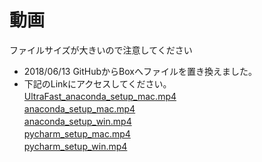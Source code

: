 # 動画
ファイルサイズが大きいので注意してください <br />
* 2018/06/13 GitHubからBoxへファイルを置き換えました。　<br />
* 下記のLinkにアクセスしてください。　<br />
[UltraFast_anaconda_setup_mac.mp4](https://ibm.box.com/s/dji8c1vdwclcct296z07p14ak8mzovi6)　<br />
[anaconda_setup_mac.mp4](https://ibm.box.com/s/g0mh4fup75vdhetiiblkwx8rka9bmayc)　<br />
[anaconda_setup_win.mp4](https://ibm.box.com/s/tzqd8a2fegw3vb77i9uotsz7t3nptfmb)　<br />
[pycharm_setup_mac.mp4](https://ibm.box.com/s/vcs8ng51cb8ombej621s07d03olpn1fd)　<br />
[pycharm_setup_win.mp4](https://ibm.box.com/s/adpraekxrqh5o6muu82ov93lo2uu1tfp)　<br />



